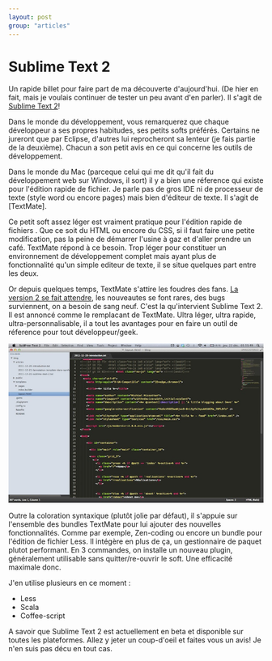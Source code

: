 ```yaml
---
layout: post 
group: "articles"
---
```


# Sublime Text 2 

Un rapide billet pour faire part de ma découverte d'aujourd'hui. (De hier en fait, mais je voulais
continuer de tester un peu avant d'en parler). Il s'agit de [Sublime Text 2](http://www.sublimetext.com/)!

Dans le monde du développement, vous remarquerez que chaque développeur a ses propres habitudes, ses petits softs préférés. Certains ne jureront que par Eclipse, d'autres lui reprocheront sa lenteur (je fais partie de la deuxième). Chacun a son petit avis en ce qui concerne les outils de développement. 

Dans le monde du Mac (parceque celui qui me dit qu'il fait du développement web sur Windows, il sort) il y a bien une réference qui existe pour l'édition rapide de fichier. Je parle pas de gros IDE ni de processeur de texte (style word ou encore pages) mais bien d'éditeur de texte. Il s'agit de [TextMate]. 

Ce petit soft assez léger est vraiment pratique pour l'édition rapide de fichiers . Que ce soit du HTML ou encore du CSS, si il faut faire une petite modification, pas la peine de démarrer l'usine à gaz et d'aller prendre un café. TextMate répond à ce besoin. Trop léger pour constituer un environnement de développement complet mais ayant plus de fonctionnalité qu'un simple editeur de texte, il se situe quelques part entre les deux.

Or depuis quelques temps, TextMate s'attire les foudres des fans. [La version 2 se fait attendre](http://www.wired.com/epicenter/2009/12/vaporware-2009-inhale-the-fail/), les nouveautes se font rares, des bugs surviennent, on a besoin de sang neuf. C'est la qu'intervient Sublime Text 2. Il est annoncé comme le remplacant de TextMate. Ultra léger, ultra rapide, ultra-personnalisable, il a tout les avantages pour en faire un outil de réference pour tout développeur/geek.

![Screenshot de Sublime Text 2](/assets/screenshots/sublime-text-2-screenshot.jpg)

Outre la coloration syntaxique (plutôt jolie par défaut), il s'appuie sur l'ensemble des bundles TextMate pour lui ajouter des nouvelles fonctionnalités. Comme par exemple, Zen-coding ou encore un bundle pour l'édition de fichier Less. Il intégère en plus de ça, un gestionnaire de paquet plutot performant. En 3 commandes, on installe un nouveau plugin, généralement utilisable sans quitter/re-ouvrir le soft. Une efficacité maximale donc.  

J'en utilise plusieurs en ce moment : 

* Less
* Scala
* Coffee-script

A savoir que Sublime Text 2 est actuellement en beta et disponible sur toutes les plateformes. Allez y jeter un coup-d'oeil et faites vous un avis! Je n'en suis pas décu en tout cas. 